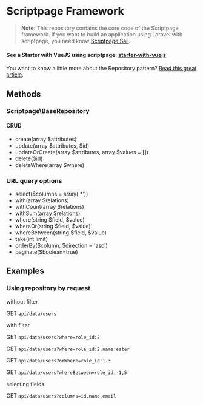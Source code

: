 # Scriptpage Framework

> **Note:** This repository contains the core code of the Scriptpage framework. If you want to build an application using Laravel with scriptpage, you need know [Scriptpage Sail](https://github.com/tuliogoncalves/sail).


#### See a Starter with VueJS using scriptpage: [starter-with-vuejs](https://github.com/tuliogoncalves/starter-with-vuejs) 

You want to know a little more about the Repository pattern? [Read this great article](http://scriptpage.com.br/using-scriptpage-repository).


## Methods

### Scriptpage\BaseRepository

#### CRUD
- create(array $attributes)
- update(array $attributes, $id)
- updateOrCreate(array $attributes, array $values = [])
- delete($id)
- deleteWhere(array $where)

### URL query options
- select($columns = array('*'))
- with(array $relations)
- withCount(array $relations)
- withSum(array $relations)
- where(string $field, $value)
- whereOr(string $field, $value)
- whereBetween(string $field, $value)
- take(int limit)
- orderBy($column, $direction = 'asc')
- paginate($boolean=true)

## Examples

### Using repository by request

without filter

GET `api/data/users`

with filter

GET `api/data/users?where=role_id:2`

GET `api/data/users?where=role_id:2,name:ester`

GET `api/data/users?orWhere=role_id:1-3`

GET `api/data/users?whereBetween=role_id:-1,5`

selecting fields

GET `api/data/users?columns=id,name,email`
